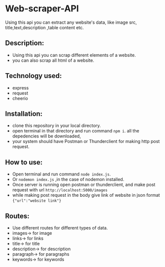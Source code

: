 # Web-scraper-API
Using this api you can extract any website's data, like image src, title,text,description ,table content etc.

## Description:
- Using this api you can scrap different elements of a website.
- you can also scrap all html of a website.

## Technology used:
- express
- request
- cheerio

## Installation:
- clone this repository in your local directory.
- open terminal in that directory and run command `npm i`. all the depedencies will be downloaded,
- your system should have Postman or Thunderclient for making http post request.

## How to use:
- Open terminal and run command `node index.js`.
- Or `nodemon index.js` ,in the case of nodemon installed.
- Once server is running open postman or thunderclient, and make post request with url `http://localhost:5000/images`
- while making post request in the body give link of website in json format `{"url":"website link"}`

## Routes:
- Use different routes for different types of data.
- images-> for image
- links-> for links
- title-> for title
- description-> for description
- paragraph-> for paragraphs
- keywords-> for keywords

